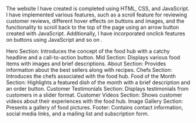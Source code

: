 The website I have created is completed using HTML, CSS, and JavaScript. I have implemented various features, such as a scroll feature for reviewing customer reviews, different hover effects on buttons and images, and the functionality to scroll back to the top of the page using an arrow button created with JavaScript. Additionally, I have incorporated onclick features on buttons using JavaScript and so on .

Hero Section: Introduces the concept of the food hub with a catchy headline and a call-to-action button.
Mid Section: Displays various food items with images and brief descriptions.
About Section: Provides information about the best sellers along with recipes.
Chefs Section: Introduces the chefs associated with the food hub.
Food of the Month Section: Highlights a featured dish of the month with a brief description and an order button.
Customer Testimonials Section: Displays testimonials from customers in a slider format.
Customer Videos Section: Shows customer videos about their experiences with the food hub.
Image Gallery Section: Presents a gallery of food pictures.
Footer: Contains contact information, social media links, and a mailing list and subscription form.
